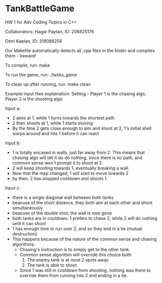 # TankBattleGame
HW 1 for Adv Coding Topics in C++

Collaborators:
Hagar Paytan, ID: 206825176

Omri Kaplan, ID: 319089256

Our Makefile automatically detects all .cpp files in the folder and compiles them - beware!

To compile, run:
make       

To run the game, run:
./tanks_game <textfile>

To clean up after running, run:
make clean 


Example input files explaination:
Setting - Player 1 is the chasing algo, Player 2 is the shooting algo

Input a:
 - 2 aims at 1, while 1 turns towards the shortest path
 - 2 then shoots at 1, while 1 starts moving
 - By the time 2 gets close enough to aim and shoot at 2, 1's initial shell warps around and hits 1 before it can react

Input b:
 - 1 is totally encased in walls, just far away from 2. This means that chasing algo will tell it do do nothing, since there is no path, and common sense won't prompt it to shoot at 2.
 - 2 will keep shooting towards 1, eventually breaking a wall.
 - Now that the map changed, 1 will start to move towards 2
 - by then, 2 has stopped cooldown and shoots 1.

Input c:
 - there is a single diagonal wall between both tanks
 - beacuse of the short distance, they both aim at each other and shoot simultaneously
 - beacuse of the double shot, the wall is now gone
 - both tanks are in cooldown. 1 prefers to chase 2, while 2 will do nothing until it can shoot
 - 1 has enough time to run over 2, and so they end in a tie (mutual destruction)
 - This happens because of the nature of the common sense and chasing algorithms:
    - Chasing's instruction is to simply get to the other tank.
    - Common sense algorithm will override this choice both 
        1. The enemy tank is at most 2 spots away
        2. The tank is able to shoot
    - Since 1 was still in cooldown from shooting, nothing was there to override them from running into 2 and ending in a tie.

